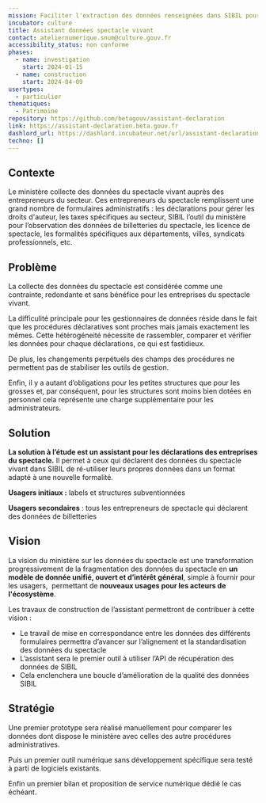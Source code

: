 ```yaml
---
mission: Faciliter l'extraction des données renseignées dans SIBIL pour les déclarants.
incubator: culture
title: Assistant données spectacle vivant
contact: ateliernumerique.snum@culture.gouv.fr
accessibility_status: non conforme
phases:
  - name: investigation
    start: 2024-01-15
  - name: construction
    start: 2024-04-09
usertypes:
  - particulier
thematiques:
  - Patrimoine
repository: https://github.com/betagouv/assistant-declaration
link: https://assistant-declaration.beta.gouv.fr
dashlord_url: https://dashlord.incubateur.net/url/assistant-declaration-beta-gouv-fr/
techno: []
---
```

## Contexte

Le ministère collecte des données du spectacle vivant auprès des entrepreneurs du secteur. Ces entrepreneurs du spectacle remplissent une grand nombre de formulaires administratifs : les déclarations pour gérer les droits d'auteur, les taxes spécifiques au secteur, SIBIL l’outil du ministère pour l’observation des données de billetteries du spectacle, les licence de spectacle, les formalités spécifiques aux départements, villes, syndicats professionnels, etc.

## Problème

La collecte des données du spectacle est considérée comme une contrainte, redondante et sans bénéfice pour les entreprises du spectacle vivant. 

La difficulité principale pour les gestionnaires de données réside dans le fait que les procédures déclaratives sont proches mais jamais exactement les mêmes. Cette hétérogéneité nécessite de rassembler, comparer et vérifier les données pour chaque déclarations, ce qui est fastidieux. 

De plus, les changements perpétuels des champs des procédures ne permettent pas de stabiliser les outils de gestion. 

Enfin, il y a autant d’obligations pour les petites structures que pour les grosses et, par conséquent, pour les structures sont moins bien dotées en personnel cela représente une charge supplémentaire pour les administrateurs.

## Solution

**La solution à l’étude est un assistant pour les déclarations des entreprises du spectacle.** Il permet à ceux qui déclarent des données du spectacle vivant dans SIBIL de ré-utiliser leurs propres données dans un format adapté à une nouvelle formalité. 

**Usagers initiaux :** labels et structures subventionnées

**Usagers secondaires** :  tous les entrepreneurs de spectacle qui déclarent des données de billetteries

## Vision

La vision du ministère sur les données du spectacle est une transformation progressivement de la fragmentation des données du spectacle en **un modèle de donnée unifié, ouvert et d’intérêt général**, simple à fournir pour les usagers,  permettant de **nouveaux usages pour les acteurs de l'écosystème**.

Les travaux de construction de l’assistant permettront de contribuer à cette vision :

- Le travail de mise en correspondance entre les données des différents formulaires permettra d’avancer sur l’alignement et la standardisation des données du spectacle
- L’assistant sera le premier outil à utiliser l’API de récupération des données de SIBIL
- Cela enclenchera une boucle d’amélioration de la qualité des données SIBIL

## Stratégie

Une premier prototype sera réalisé manuellement pour comparer les données dont dispose le ministère avec celles des autre procédures administratives.

Puis un premier outil numérique sans développement spécifique sera testé à parti de logiciels existants. 

Enfin un premier bilan et proposition de service numérique dédié le cas échéant.
